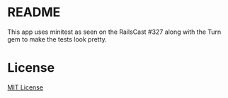 README
======

This app uses minitest as seen on the RailsCast #327 along with the Turn gem to make the tests look pretty.

License
===

[MIT License](http://elliotec.mit-license.org/)
